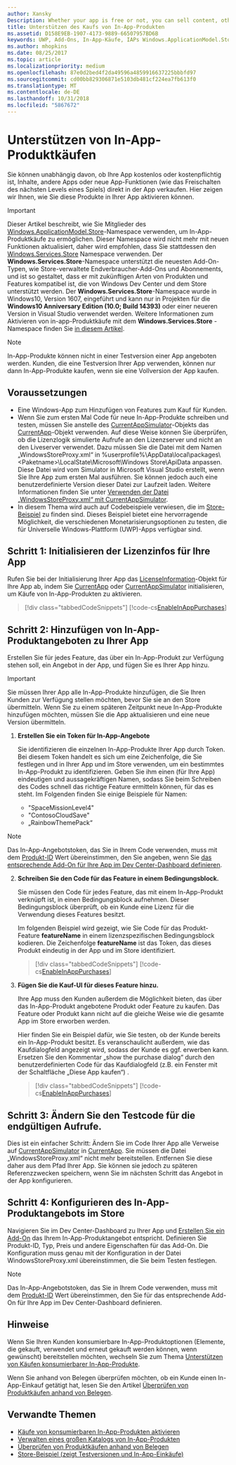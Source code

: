 ```yaml
---
author: Xansky
Description: Whether your app is free or not, you can sell content, other apps, or new app functionality (such as unlocking the next level of a game) from right within the app. Here we show you how to enable these products in your app.
title: Unterstützen des Kaufs von In-App-Produkten
ms.assetid: D158E9EB-1907-4173-9889-66507957BD6B
keywords: UWP, Add-Ons, In-App-Käufe, IAPs Windows.ApplicationModel.Store
ms.author: mhopkins
ms.date: 08/25/2017
ms.topic: article
ms.localizationpriority: medium
ms.openlocfilehash: 87e0d2bed4f2da49596a4859916637225bbbfd97
ms.sourcegitcommit: cd00bb829306871e5103db481cf224ea7fb613f0
ms.translationtype: MT
ms.contentlocale: de-DE
ms.lasthandoff: 10/31/2018
ms.locfileid: "5867672"
---
```

# <a name="enable-in-app-product-purchases"></a>Unterstützen von In-App-Produktkäufen

Sie können unabhängig davon, ob Ihre App kostenlos oder kostenpflichtig ist, Inhalte, andere Apps oder neue App-Funktionen (wie das Freischalten des nächsten Levels eines Spiels) direkt in der App verkaufen. Hier zeigen wir Ihnen, wie Sie diese Produkte in Ihrer App aktivieren können.

> [!IMPORTANT]
> Dieser Artikel beschreibt, wie Sie Mitglieder des [Windows.ApplicationModel.Store](https://msdn.microsoft.com/library/windows/apps/windows.applicationmodel.store.aspx)-Namespace verwenden, um In-App-Produktkäufe zu ermöglichen. Dieser Namespace wird nicht mehr mit neuen Funktionen aktualisiert, daher wird empfohlen, dass Sie stattdessen den [Windows.Services.Store](https://msdn.microsoft.com/library/windows/apps/windows.services.store.aspx) Namespace verwenden. Der **Windows.Services.Store**-Namespace unterstützt die neuesten Add-On-Typen, wie Store-verwaltete Endverbraucher-Add-Ons und Abonnements, und ist so gestaltet, dass er mit zukünftigen Arten von Produkten und Features kompatibel ist, die von Windows Dev Center und dem Store unterstützt werden. Der **Windows.Services.Store**-Namespace wurde in Windows10, Version 1607, eingeführt und kann nur in Projekten für die **Windows10 Anniversary Edition (10.0; Build 14393)** oder einer neueren Version in Visual Studio verwendet werden. Weitere Informationen zum Aktivieren von in-app-Produktkäufe mit dem **Windows.Services.Store** -Namespace finden Sie [in diesem Artikel](enable-in-app-purchases-of-apps-and-add-ons.md).

> [!NOTE]
> In-App-Produkte können nicht in einer Testversion einer App angeboten werden. Kunden, die eine Testversion Ihrer App verwenden, können nur dann In-App-Produkte kaufen, wenn sie eine Vollversion der App kaufen.

## <a name="prerequisites"></a>Voraussetzungen

-   Eine Windows-App zum Hinzufügen von Features zum Kauf für Kunden.
-   Wenn Sie zum ersten Mal Code für neue In-App-Produkte schreiben und testen, müssen Sie anstelle des [CurrentAppSimulator](https://msdn.microsoft.com/library/windows/apps/hh779766)-Objekts das [CurrentApp](https://msdn.microsoft.com/library/windows/apps/hh779765)-Objekt verwenden. Auf diese Weise können Sie überprüfen, ob die Lizenzlogik simulierte Aufrufe an den Lizenzserver und nicht an den Liveserver verwendet. Dazu müssen Sie die Datei mit dem Namen „WindowsStoreProxy.xml“ in %userprofile%\\AppData\\local\\packages\\&lt;Paketname&gt;\\LocalState\\Microsoft\\Windows Store\\ApiData anpassen. Diese Datei wird vom Simulator in Microsoft Visual Studio erstellt, wenn Sie Ihre App zum ersten Mal ausführen. Sie können jedoch auch eine benutzerdefinierte Version dieser Datei zur Laufzeit laden. Weitere Informationen finden Sie unter [Verwenden der Datei „WindowsStoreProxy.xml“ mit CurrentAppSimulator](in-app-purchases-and-trials-using-the-windows-applicationmodel-store-namespace.md#proxy).
-   In diesem Thema wird auch auf Codebeispiele verwiesen, die im [Store-Beispiel](https://github.com/Microsoft/Windows-universal-samples/tree/win10-1507/Samples/Store) zu finden sind. Dieses Beispiel bietet eine hervorragende Möglichkeit, die verschiedenen Monetarisierungsoptionen zu testen, die für Universelle Windows-Plattform (UWP)-Apps verfügbar sind.

## <a name="step-1-initialize-the-license-info-for-your-app"></a>Schritt 1: Initialisieren der Lizenzinfos für Ihre App

Rufen Sie bei der Initialisierung Ihrer App das [LicenseInformation](https://msdn.microsoft.com/library/windows/apps/br225157)-Objekt für Ihre App ab, indem Sie [CurrentApp](https://msdn.microsoft.com/library/windows/apps/hh779765) oder [CurrentAppSimulator](https://msdn.microsoft.com/library/windows/apps/hh779766) initialisieren, um Käufe von In-App-Produkten zu aktivieren.

> [!div class="tabbedCodeSnippets"]
[!code-cs[EnableInAppPurchases](./code/InAppPurchasesAndLicenses/cs/EnableInAppPurchases.cs#InitializeLicenseTest)]

## <a name="step-2-add-the-in-app-offers-to-your-app"></a>Schritt 2: Hinzufügen von In-App-Produktangeboten zu Ihrer App

Erstellen Sie für jedes Feature, das über ein In-App-Produkt zur Verfügung stehen soll, ein Angebot in der App, und fügen Sie es Ihrer App hinzu.

> [!IMPORTANT]
> Sie müssen Ihrer App alle In-App-Produkte hinzufügen, die Sie Ihren Kunden zur Verfügung stellen möchten, bevor Sie sie an den Store übermitteln. Wenn Sie zu einem späteren Zeitpunkt neue In-App-Produkte hinzufügen möchten, müssen Sie die App aktualisieren und eine neue Version übermitteln.

1.  **Erstellen Sie ein Token für In-App-Angebote**

    Sie identifizieren die einzelnen In-App-Produkte Ihrer App durch Token. Bei diesem Token handelt es sich um eine Zeichenfolge, die Sie festlegen und in Ihrer App und im Store verwenden, um ein bestimmtes In-App-Produkt zu identifizieren. Geben Sie ihm einen (für Ihre App) eindeutigen und aussagekräftigen Namen, sodass Sie beim Schreiben des Codes schnell das richtige Feature ermitteln können, für das es steht. Im Folgenden finden Sie einige Beispiele für Namen:

    * "SpaceMissionLevel4"
    * "ContosoCloudSave"
    * „RainbowThemePack“

  > [!NOTE]
  > Das In-App-Angebotstoken, das Sie in Ihrem Code verwenden, muss mit dem [Produkt-ID](../publish/set-your-add-on-product-id.md#product-id) Wert übereinstimmen, den Sie angeben, wenn Sie [das entsprechende Add-On für Ihre App im Dev Center-Dashboard definieren](../publish/add-on-submissions.md).

2.  **Schreiben Sie den Code für das Feature in einem Bedingungsblock.**

    Sie müssen den Code für jedes Feature, das mit einem In-App-Produkt verknüpft ist, in einen Bedingungsblock aufnehmen. Dieser Bedingungsblock überprüft, ob ein Kunde eine Lizenz für die Verwendung dieses Features besitzt.

    Im folgenden Beispiel wird gezeigt, wie Sie Code für das Produkt-Feature **featureName** in einem lizenzspezifischen Bedingungsblock kodieren. Die Zeichenfolge **featureName** ist das Token, das dieses Produkt eindeutig in der App und im Store identifiziert.

    > [!div class="tabbedCodeSnippets"]
    [!code-cs[EnableInAppPurchases](./code/InAppPurchasesAndLicenses/cs/EnableInAppPurchases.cs#CodeFeature)]

3.  **Fügen Sie die Kauf-UI für dieses Feature hinzu.**

    Ihre App muss den Kunden außerdem die Möglichkeit bieten, das über das In-App-Produkt angebotene Produkt oder Feature zu kaufen. Das Feature oder Produkt kann nicht auf die gleiche Weise wie die gesamte App im Store erworben werden.

    Hier finden Sie ein Beispiel dafür, wie Sie testen, ob der Kunde bereits ein In-App-Produkt besitzt. Es veranschaulicht außerdem, wie das Kaufdialogfeld angezeigt wird, sodass der Kunde es ggf. erwerben kann. Ersetzen Sie den Kommentar „show the purchase dialog“ durch den benutzerdefinierten Code für das Kaufdialogfeld (z.B. ein Fenster mit der Schaltfläche „Diese App kaufen“) .

    > [!div class="tabbedCodeSnippets"]
    [!code-cs[EnableInAppPurchases](./code/InAppPurchasesAndLicenses/cs/EnableInAppPurchases.cs#BuyFeature)]

## <a name="step-3-change-the-test-code-to-the-final-calls"></a>Schritt 3: Ändern Sie den Testcode für die endgültigen Aufrufe.

Dies ist ein einfacher Schritt: Ändern Sie im Code Ihrer App alle Verweise auf [CurrentAppSimulator](https://msdn.microsoft.com/library/windows/apps/hh779766) in [CurrentApp](https://msdn.microsoft.com/library/windows/apps/hh779765). Sie müssen die Datei „WindowsStoreProxy.xml“ nicht mehr bereitstellen. Entfernen Sie diese daher aus dem Pfad Ihrer App. Sie können sie jedoch zu späteren Referenzzwecken speichern, wenn Sie im nächsten Schritt das Angebot in der App konfigurieren.

## <a name="step-4-configure-the-in-app-product-offer-in-the-store"></a>Schritt 4: Konfigurieren des In-App-Produktangebots im Store

Navigieren Sie im Dev Center-Dashboard zu Ihrer App und [Erstellen Sie ein Add-On](../publish/add-on-submissions.md) das Ihrem In-App-Produktangebot entspricht. Definieren Sie Produkt-ID, Typ, Preis und andere Eigenschaften für das Add-On. Die Konfiguration muss genau mit der Konfiguration in der Datei WindowsStoreProxy.xml übereinstimmen, die Sie beim Testen festlegen.

  > [!NOTE]
  > Das In-App-Angebotstoken, das Sie in Ihrem Code verwenden, muss mit dem [Produkt-ID](../publish/set-your-add-on-product-id.md#product-id) Wert übereinstimmen, den Sie für das entsprechende Add-On für Ihre App im Dev Center-Dashboard definieren.

## <a name="remarks"></a>Hinweise

Wenn Sie Ihren Kunden konsumierbare In-App-Produktoptionen (Elemente, die gekauft, verwendet und erneut gekauft werden können, wenn gewünscht) bereitstellen möchten, wechseln Sie zum Thema [Unterstützen von Käufen konsumierbarer In-App-Produkte](enable-consumable-in-app-product-purchases.md).

Wenn Sie anhand von Belegen überprüfen möchten, ob ein Kunde einen In-App-Einkauf getätigt hat, lesen Sie den Artikel [Überprüfen von Produktkäufen anhand von Belegen](use-receipts-to-verify-product-purchases.md).

## <a name="related-topics"></a>Verwandte Themen


* [Käufe von konsumierbaren In-App-Produkten aktivieren](enable-consumable-in-app-product-purchases.md)
* [Verwalten eines großen Katalogs von In-App-Produkten](manage-a-large-catalog-of-in-app-products.md)
* [Überprüfen von Produktkäufen anhand von Belegen](use-receipts-to-verify-product-purchases.md)
* [Store-Beispiel (zeigt Testversionen und In-App-Einkäufe)](https://github.com/Microsoft/Windows-universal-samples/tree/win10-1507/Samples/Store)

